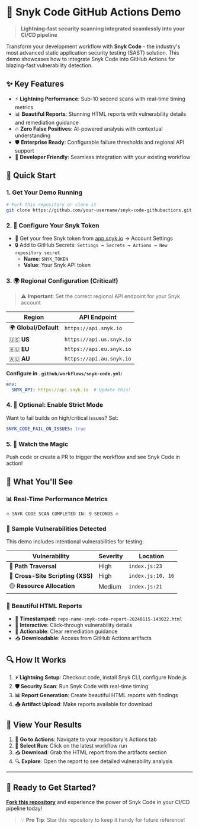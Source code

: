 # 🚀 Snyk Code GitHub Actions Demo

> **Lightning-fast security scanning integrated seamlessly into your CI/CD pipeline**

Transform your development workflow with **Snyk Code** - the industry's most advanced static application security testing (SAST) solution. This demo showcases how to integrate Snyk Code into GitHub Actions for blazing-fast vulnerability detection.

## ✨ Key Features

- ⚡ **Lightning Performance**: Sub-10 second scans with real-time timing metrics
- 📊 **Beautiful Reports**: Stunning HTML reports with vulnerability details and remediation guidance
- 🔥 **Zero False Positives**: AI-powered analysis with contextual understanding
- 🛡️ **Enterprise Ready**: Configurable failure thresholds and regional API support
- 📱 **Developer Friendly**: Seamless integration with your existing workflow

## 🚀 Quick Start

### 1. Get Your Demo Running
```bash
# Fork this repository or clone it
git clone https://github.com/your-username/snyk-code-githubactions.git
```

### 2. 🔑 Configure Your Snyk Token
- 🌟 Get your free Snyk token from [app.snyk.io](https://app.snyk.io) → Account Settings
- 🔒 Add to GitHub Secrets: `Settings → Secrets → Actions → New repository secret`
  - **Name**: `SNYK_TOKEN`
  - **Value**: Your Snyk API token

### 3. 🌍 Regional Configuration (Critical!)
> ⚠️ **Important**: Set the correct regional API endpoint for your Snyk account

| Region | API Endpoint |
|--------|-------------|
| 🌍 **Global/Default** | `https://api.snyk.io` |
| 🇺🇸 **US** | `https://api.us.snyk.io` |
| 🇪🇺 **EU** | `https://api.eu.snyk.io` |
| 🇦🇺 **AU** | `https://api.au.snyk.io` |

**Configure in `.github/workflows/snyk-code.yml`:**
```yaml
env:
  SNYK_API: https://api.snyk.io  # Update this!
```

### 4. 🔧 Optional: Enable Strict Mode
Want to fail builds on high/critical issues? Set:
```yaml
SNYK_CODE_FAIL_ON_ISSUES: true
```

### 5. 🎯 Watch the Magic
Push code or create a PR to trigger the workflow and see Snyk Code in action!

## 🎯 What You'll See

### 📊 Real-Time Performance Metrics
```
🔥 SNYK CODE SCAN COMPLETED IN: 9 SECONDS 🔥
```

### 🐛 Sample Vulnerabilities Detected
This demo includes intentional vulnerabilities for testing:

| Vulnerability | Severity | Location |
|---------------|----------|----------|
| 🔴 **Path Traversal** | High | `index.js:23` |
| 🔴 **Cross-Site Scripting (XSS)** | High | `index.js:10, 16` |
| 🟡 **Resource Allocation** | Medium | `index.js:21` |

### 📱 Beautiful HTML Reports
- 📅 **Timestamped**: `repo-name-snyk-code-report-20240115-143022.html`
- 🎨 **Interactive**: Click-through vulnerability details
- 🔧 **Actionable**: Clear remediation guidance
- 📥 **Downloadable**: Access from GitHub Actions artifacts

## 🔍 How It Works

1. **⚡ Lightning Setup**: Checkout code, install Snyk CLI, configure Node.js
2. **🛡️ Security Scan**: Run Snyk Code with real-time timing
3. **📊 Report Generation**: Create beautiful HTML reports with findings
4. **📤 Artifact Upload**: Make reports available for download

## 🎉 View Your Results

1. 🏃 **Go to Actions**: Navigate to your repository's Actions tab
2. 🎯 **Select Run**: Click on the latest workflow run
3. 📥 **Download**: Grab the HTML report from the artifacts section
4. 🔍 **Explore**: Open the report to see detailed vulnerability analysis

---

## 🚀 Ready to Get Started?

**[Fork this repository](https://github.com/markusweldon/snyk-code-githubactions/fork)** and experience the power of Snyk Code in your CI/CD pipeline today!

> 💡 **Pro Tip**: Star this repository to keep it handy for future reference!